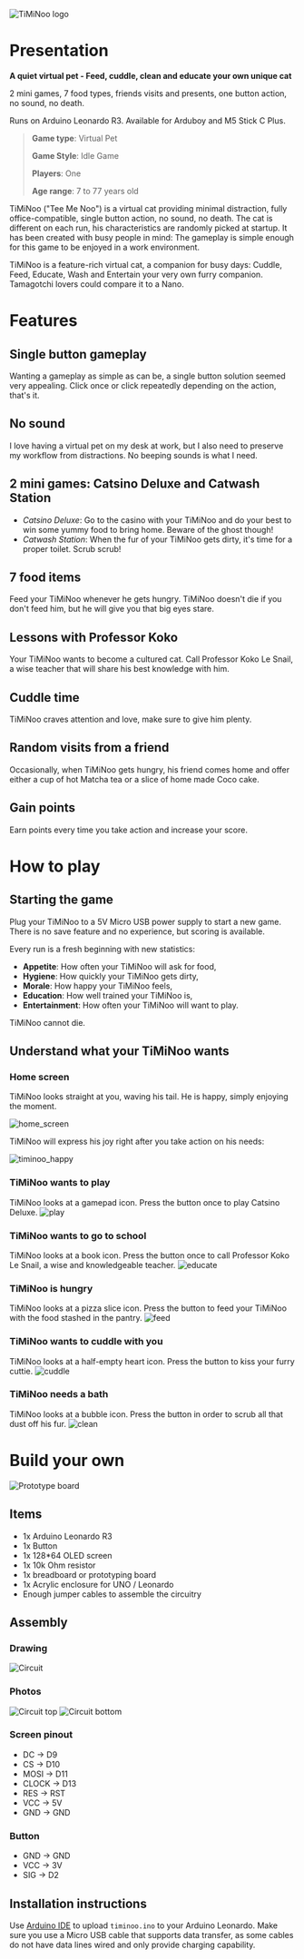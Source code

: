 ![TiMiNoo logo](./assets/logo/2.png "TiMiNoo logo")

# Presentation

**A quiet virtual pet - Feed, cuddle, clean and educate your own unique cat**

2 mini games, 7 food types, friends visits and presents, one button action, no sound, no death.

Runs on Arduino Leonardo R3. Available for Arduboy and M5 Stick C Plus.

> **Game type**: Virtual Pet
>
> **Game Style**: Idle Game
>
> **Players**: One 
>
> **Age range**: 7 to 77 years old

TiMiNoo ("Tee Me Noo") is a virtual cat providing minimal distraction, fully office-compatible, single button action, no sound, no death. The cat is different on each run, his characteristics are randomly picked at startup. It has been created with busy people in mind: The gameplay is simple enough for this game to be enjoyed in a work environment.

TiMiNoo is a feature-rich virtual cat, a companion for busy days: Cuddle, Feed, Educate, Wash and Entertain your very own furry companion. Tamagotchi lovers could compare it to a Nano.

# Features
## Single button gameplay
Wanting a gameplay as simple as can be, a single button solution seemed very appealing. Click once or click repeatedly depending on the action, that's it.
## No sound
I love having a virtual pet on my desk at work, but I also need to preserve my workflow from distractions. No beeping sounds is what I need.
## 2 mini games: Catsino Deluxe and Catwash Station
- *Catsino Deluxe*: Go to the casino with your TiMiNoo and do your best to win some yummy food to bring home. Beware of the ghost though!
- *Catwash Station*: When the fur of your TiMiNoo gets dirty, it's time for a proper toilet. Scrub scrub!
## 7 food items
Feed your TiMiNoo whenever he gets hungry. TiMiNoo doesn't die if you don't feed him, but he will give you that big eyes stare.
## Lessons with Professor Koko
Your TiMiNoo wants to become a cultured cat. Call Professor Koko Le Snail, a wise teacher that will share his best knowledge with him.
## Cuddle time
TiMiNoo craves attention and love, make sure to give him plenty.
## Random visits from a friend
Occasionally, when TiMiNoo gets hungry, his friend comes home and offer either a cup of hot Matcha tea or a slice of home made Coco cake.
## Gain points
Earn points every time you take action and increase your score.
# How to play
## Starting the game
Plug your TiMiNoo to a 5V Micro USB power supply to start a new game. There is no save feature and no experience, but scoring is available.

Every run is a fresh beginning with new statistics:

- **Appetite**: How often your TiMiNoo will ask for food,
- **Hygiene**: How quickly your TiMiNoo gets dirty,
- **Morale**: How happy your TiMiNoo feels,
- **Education**: How well trained your TiMiNoo is,
- **Entertainment**: How often your TiMiNoo will want to play.

TiMiNoo cannot die.
## Understand what your TiMiNoo wants
### Home screen
TiMiNoo looks straight at you, waving his tail. He is happy, simply enjoying the moment.

![home_screen](./assets/manual/500px/home_screen-500px.png "Home Screen")

TiMiNoo will express his joy right after you take action on his needs:

![timinoo_happy](./assets/manual/500px/timinoo_happy-500px.png "Happy TiMiNoo")
### TiMiNoo wants to play
TiMiNoo looks at a gamepad icon. Press the button once to play Catsino Deluxe.
![play](./assets/icons/play.png "Play")
### TiMiNoo wants to go to school
TiMiNoo looks at a book icon. Press the button once to call Professor Koko Le Snail, a wise and knowledgeable teacher.
![educate](./assets/icons/study.png "Study")
### TiMiNoo is hungry
TiMiNoo looks at a pizza slice icon. Press the button to feed your TiMiNoo with the food stashed in the pantry.
![feed](./assets/icons/pizza.png "Feed")
### TiMiNoo wants to cuddle with you
TiMiNoo looks at a half-empty heart icon. Press the button to kiss your furry cuttie.
![cuddle](./assets/icons/cuddle.png "Cuddle")
### TiMiNoo needs a bath
TiMiNoo looks at a bubble icon. Press the button in order to scrub all that dust off his fur.
![clean](./assets/icons/bubbles.png "Clean")
# Build your own
![Prototype board](./assets/proto5.jpg "TiMiNoo")
## Items
- 1x Arduino Leonardo R3
- 1x Button
- 1x 128*64 OLED screen
- 1x 10k Ohm resistor
- 1x breadboard or prototyping board
- 1x Acrylic enclosure for UNO / Leonardo
- Enough jumper cables to assemble the circuitry
## Assembly
### Drawing
![Circuit](./assets/timinoo_circuit.jpg "TiMiNoo circuit")
### Photos
![Circuit top](./assets/timinoo_circuit_top.jpg "TiMiNoo circuit top")
![Circuit bottom](./assets/timinoo_circuit_bottom.jpg "TiMiNoo circuit bottom")
### Screen pinout
- DC -> D9
- CS -> D10
- MOSI -> D11
- CLOCK -> D13
- RES -> RST
- VCC -> 5V
- GND -> GND
### Button
- GND -> GND
- VCC -> 3V
- SIG -> D2
## Installation instructions
Use [Arduino IDE](https://support.arduino.cc/hc/en-us/articles/360019833020-Download-and-install-Arduino-IDE) to upload `timinoo.ino` to your Arduino Leonardo.
Make sure you use a Micro USB cable that supports data transfer, as some cables do not have data lines wired and only provide charging capability.
